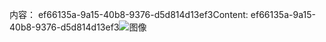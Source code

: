 <span data-ttu-id="aebdd-101">内容： ef66135a-9a15-40b8-9376-d5d814d13ef3</span><span class="sxs-lookup"><span data-stu-id="aebdd-101">Content: ef66135a-9a15-40b8-9376-d5d814d13ef3</span></span>![图像](ab85f0c4-607d-47ba-9eaf-4038302ba0dd.png)

